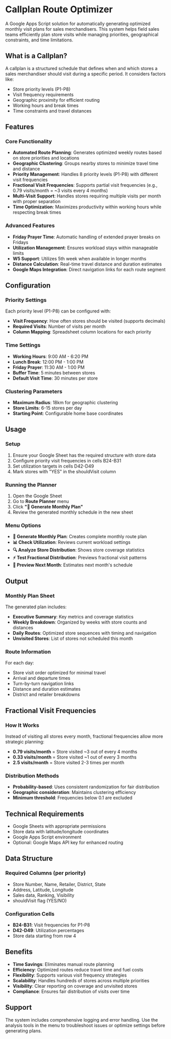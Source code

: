 # Callplan Route Optimizer

A Google Apps Script solution for automatically generating optimized monthly visit plans for sales merchandisers. This system helps field sales teams efficiently plan store visits while managing priorities, geographical constraints, and time limitations.

## What is a Callplan?

A callplan is a structured schedule that defines when and which stores a sales merchandiser should visit during a specific period. It considers factors like:

- Store priority levels (P1-P8)
- Visit frequency requirements
- Geographic proximity for efficient routing
- Working hours and break times
- Time constraints and travel distances

## Features

### Core Functionality

- **Automated Route Planning**: Generates optimized weekly routes based on store priorities and locations
- **Geographic Clustering**: Groups nearby stores to minimize travel time and distance
- **Priority Management**: Handles 8 priority levels (P1-P8) with different visit frequencies
- **Fractional Visit Frequencies**: Supports partial visit frequencies (e.g., 0.79 visits/month = ~3 visits every 4 months)
- **Multi-Visit Support**: Handles stores requiring multiple visits per month with proper separation
- **Time Optimization**: Maximizes productivity within working hours while respecting break times

### Advanced Features

- **Friday Prayer Time**: Automatic handling of extended prayer breaks on Fridays
- **Utilization Management**: Ensures workload stays within manageable limits
- **W5 Support**: Utilizes 5th week when available in longer months
- **Distance Calculation**: Real-time travel distance and duration estimates
- **Google Maps Integration**: Direct navigation links for each route segment

## Configuration

### Priority Settings

Each priority level (P1-P8) can be configured with:

- **Visit Frequency**: How often stores should be visited (supports decimals)
- **Required Visits**: Number of visits per month
- **Column Mapping**: Spreadsheet column locations for each priority

### Time Settings

- **Working Hours**: 9:00 AM - 6:20 PM
- **Lunch Break**: 12:00 PM - 1:00 PM
- **Friday Prayer**: 11:30 AM - 1:00 PM
- **Buffer Time**: 5 minutes between stores
- **Default Visit Time**: 30 minutes per store

### Clustering Parameters

- **Maximum Radius**: 18km for geographic clustering
- **Store Limits**: 6-15 stores per day
- **Starting Point**: Configurable home base coordinates

## Usage

### Setup

1. Ensure your Google Sheet has the required structure with store data
2. Configure priority visit frequencies in cells B24-B31
3. Set utilization targets in cells D42-D49
4. Mark stores with "YES" in the shouldVisit column

### Running the Planner

1. Open the Google Sheet
2. Go to **Route Planner** menu
3. Click **"📅 Generate Monthly Plan"**
4. Review the generated monthly schedule in the new sheet

### Menu Options

- **📅 Generate Monthly Plan**: Creates complete monthly route plan
- **📊 Check Utilization**: Reviews current workload settings
- **🔍 Analyze Store Distribution**: Shows store coverage statistics
- **⚡ Test Fractional Distribution**: Previews fractional visit patterns
- **🔮 Preview Next Month**: Estimates next month's schedule

## Output

### Monthly Plan Sheet

The generated plan includes:

- **Executive Summary**: Key metrics and coverage statistics
- **Weekly Breakdown**: Organized by weeks with store counts and distances
- **Daily Routes**: Optimized store sequences with timing and navigation
- **Unvisited Stores**: List of stores not scheduled this month

### Route Information

For each day:

- Store visit order optimized for minimal travel
- Arrival and departure times
- Turn-by-turn navigation links
- Distance and duration estimates
- District and retailer breakdowns

## Fractional Visit Frequencies

### How It Works

Instead of visiting all stores every month, fractional frequencies allow more strategic planning:

- **0.79 visits/month** = Store visited ~3 out of every 4 months
- **0.33 visits/month** = Store visited ~1 out of every 3 months
- **2.5 visits/month** = Store visited 2-3 times per month

### Distribution Methods

- **Probability-based**: Uses consistent randomization for fair distribution
- **Geographic consideration**: Maintains clustering efficiency
- **Minimum threshold**: Frequencies below 0.1 are excluded

## Technical Requirements

- Google Sheets with appropriate permissions
- Store data with latitude/longitude coordinates
- Google Apps Script environment
- Optional: Google Maps API key for enhanced routing

## Data Structure

### Required Columns (per priority)

- Store Number, Name, Retailer, District, State
- Address, Latitude, Longitude
- Sales data, Ranking, Visibility
- shouldVisit flag (YES/NO)

### Configuration Cells

- **B24-B31**: Visit frequencies for P1-P8
- **D42-D49**: Utilization percentages
- Store data starting from row 4

## Benefits

- **Time Savings**: Eliminates manual route planning
- **Efficiency**: Optimized routes reduce travel time and fuel costs
- **Flexibility**: Supports various visit frequency strategies
- **Scalability**: Handles hundreds of stores across multiple priorities
- **Visibility**: Clear reporting on coverage and unvisited stores
- **Compliance**: Ensures fair distribution of visits over time

## Support

The system includes comprehensive logging and error handling. Use the analysis tools in the menu to troubleshoot issues or optimize settings before generating plans.

